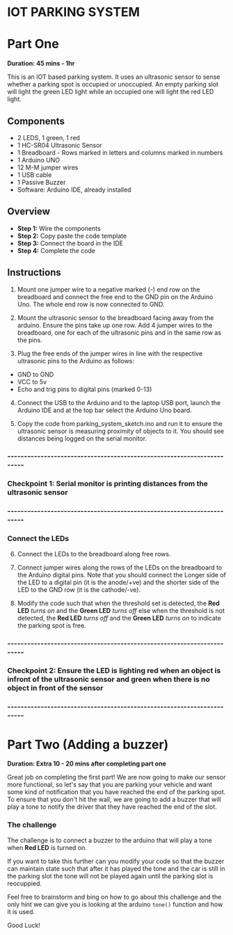 # IOT PARKING SYSTEM
# Part One
**Duration: 45 mins - 1hr**


This is an IOT based parking system. It uses an ultrasonic sensor to sense whether a parking spot is occupied or unoccupied.
An empty parking slot will light the green LED light while an occupied one will light the red LED light.

## Components
- 2 LEDS, 1 green, 1 red
- 1 HC-SR04 Ultrasonic Sensor
- 1 Breadboard - Rows marked in letters and columns marked in numbers
- 1 Arduino UNO
- 12 M-M jumper wires
- 1 USB cable
- 1 Passive Buzzer 
- Software: Arduino IDE, already installed

## Overview
- **Step 1:** Wire the components  
- **Step 2:** Copy paste the code template
- **Step 3:** Connect the board in the IDE
- **Step 4:** Complete the code

## Instructions
1. Mount one jumper wire to a negative marked (-) end row on the breadboard and connect the free end to the GND pin on the Arduino Uno. The whole end row is now connected to GND.

2. Mount the ultrasonic sensor to the breadboard facing away from the arduino. Ensure the pins take up one row. Add 4 jumper wires to the breadboard, one for each of the ultrasonic pins and in the same row as the pins.

3. Plug the free ends of the jumper wires in line with the respective ultrasonic pins to the Arduino as follows:

- GND to GND 
- VCC to 5v 
- Echo and trig pins to digital pins (marked 0-13)

4. Connect the USB to the Arduino and to the laptop USB port, launch the Arduino IDE and at the top bar select the Arduino Uno board.

5. Copy the code from parking_system_sketch.ino and run it to ensure the ultrasonic sensor is measuring proximity of objects to it. You should see distances being logged on the serial monitor.

### ----------------------------------------------------------------------
### Checkpoint 1: Serial monitor is printing distances from the ultrasonic sensor

### ----------------------------------------------------------------------

### Connect the LEDs
6. Connect the LEDs to the breadboard along free rows.

7. Connect jumper wires along the rows of the LEDs on the breadboard to the Arduino digital pins. Note that you should connect the Longer side of the LED to a digital pin (it is the anode/+ve) and the shorter side of the LED to the GND row (it is the cathode/-ve).

8. Modify the code such that when the threshold set is detected, the **Red LED** *turns on* and the **Green LED** *turns off* else when the threshold is not detected, the **Red LED** *turns off* and the **Green LED** *turns on* to indicate the parking spot is free.

### ----------------------------------------------------------------------
### Checkpoint 2: Ensure the LED is lighting red when an object is infront of the ultrasonic sensor and green when there is no object in front of the sensor

### ----------------------------------------------------------------------

# Part Two (Adding a buzzer)
**Duration: Extra 10 - 20 mins after completing part one**

Great job on completing the first part! We are now going to make our sensor more functional, so let's say that you are parking your vehicle and want some kind of notification that you have reached the end of the parking spot. To ensure that you don't hit the wall, we are going to add a buzzer that will play a tone to notify the driver that they have reached the end of the slot.

### The challenge
The challenge is to connect a buzzer to the arduino that will play a tone when **Red LED** is turned on. 

If you want to take this further can you modify your code so that the buzzer can maintain state such that after it has played the tone and the car is still in the parking slot the tone will not be played again until the parking slot is reocuppied.

Feel free to brainstorm and bing on how to go about this challenge and the only hint we can give you is looking at the arduino `tone()` function and how it is used. 

Good Luck!
